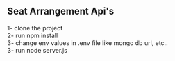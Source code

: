 ## Seat Arrangement Api's

1- clone the project <br>
2- run npm install <br>
3- change env values in .env file like mongo db url, etc.. <br>
3- run node server.js

